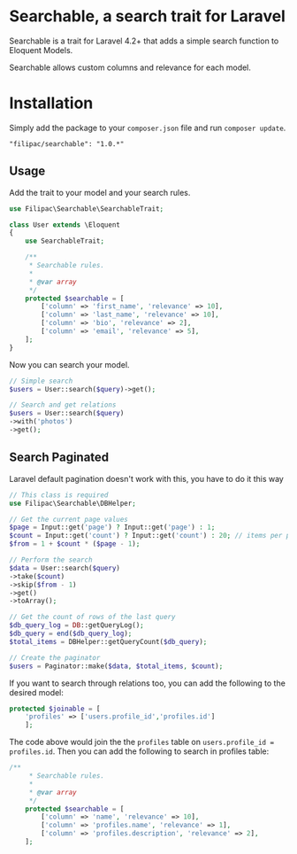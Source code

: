 Searchable, a search trait for Laravel
==========================================

Searchable is a trait for Laravel 4.2+ that adds a simple search function to Eloquent Models.

Searchable allows custom columns and relevance for each model.

# Installation

Simply add the package to your `composer.json` file and run `composer update`.

```
"filipac/searchable": "1.0.*"
```

## Usage

Add the trait to your model and your search rules.

```php
use Filipac\Searchable\SearchableTrait;

class User extends \Eloquent
{
	use SearchableTrait;

    /**
     * Searchable rules.
     *
     * @var array
     */
    protected $searchable = [
        ['column' => 'first_name', 'relevance' => 10],
        ['column' => 'last_name', 'relevance' => 10],
        ['column' => 'bio', 'relevance' => 2],
        ['column' => 'email', 'relevance' => 5],
    ];
}
```

Now you can search your model.

```php
// Simple search
$users = User::search($query)->get();

// Search and get relations
$users = User::search($query)
->with('photos')
->get();
```


## Search Paginated

Laravel default pagination doesn't work with this, you have to do it this way

```php
// This class is required
use Filipac\Searchable\DBHelper;
```

```php
// Get the current page values
$page = Input::get('page') ? Input::get('page') : 1;
$count = Input::get('count') ? Input::get('count') : 20; // items per page
$from = 1 + $count * ($page - 1);

// Perform the search
$data = User::search($query)
->take($count)
->skip($from - 1)
->get()
->toArray();

// Get the count of rows of the last query
$db_query_log = DB::getQueryLog();
$db_query = end($db_query_log);
$total_items = DBHelper::getQueryCount($db_query);

// Create the paginator
$users = Paginator::make($data, $total_items, $count);
```

If you want to search through relations too, you can add the following to the desired model:

```php
protected $joinable = [
    'profiles' => ['users.profile_id','profiles.id']
    ];
```
The code above would join the the ```profiles``` table on ```users.profile_id = profiles.id```. Then you can add the following to search in profiles table:
```php
/**
     * Searchable rules.
     *
     * @var array
     */
    protected $searchable = [
        ['column' => 'name', 'relevance' => 10],
        ['column' => 'profiles.name', 'relevance' => 1],
        ['column' => 'profiles.description', 'relevance' => 2],
    ];
```
